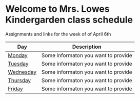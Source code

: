 # Welcome to Mrs. Lowes Kindergarden class schedule

Assignments and links for the week of of April 6th

|Day|Description |
|---|---|
|[Monday](./Week-04-06-2020/monday.md)| Some informaton you want to provide|
|[Tuesday](./Week-04-06-2020/tuesday.md)| Some informaton you want to provide|
|[Wednesday](./Week-04-06-2020/wednesday.md)| Some informaton you want to provide|
|[Thursday](./Week-04-06-2020/thursday.md)| Some informaton you want to provide|
|[Friday](./Week-04-06-2020/friday.md)| Some informaton you want to provide|
